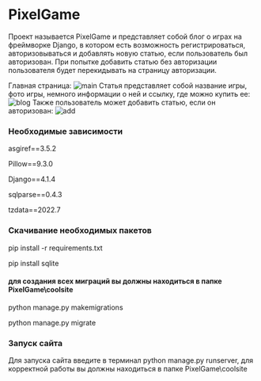 # PixelGame
Проект называется PixelGame и представляет собой блог о играх на фреймворке Django, в котором есть возможность регистрироваться, авторизовываться и добавлять новую статью, если пользователь был авторизован. При попытке добавить статью без авторизации пользователя будет перекидывать на страницу авторизации.

Главная страница:
![main](https://i.imgur.com/drnqYZF.png)
Статья представляет собой название игры, фото игры, немного информации о ней и ссылку, где можно купить ее:
![blog](https://i.imgur.com/QYtP66U.png)
Также пользователь может добавить статью, если он авторизован:
![add](https://i.imgur.com/CUDyuVg.png)

<h3>Необходимые зависимости</h3>
<p>asgiref==3.5.2</p>
<p>Pillow==9.3.0</p>
<p>Django==4.1.4</p>
<p>sqlparse==0.4.3</p>
<p>tzdata==2022.7</p>
<h3>Скачивание необходимых пакетов</h3>
<p>pip install -r requirements.txt</p>
<p>pip install sqlite</p>  
<h4>для создания всех миграций вы должны находиться в папке PixelGame\coolsite</h4>
<p>python manage.py makemigrations</p> 
<p>python manage.py migrate</p> 
<h3>Запуск сайта</h3>
<p>Для запуска сайта введите в терминал python manage.py runserver, для корректной работы вы должны находиться в папке PixelGame\coolsite</p> 
